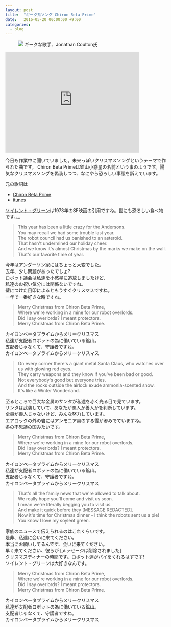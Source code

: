 ```yaml
---
layout: post
title:  "ギーク系ソング Chiron Beta Prime"
date:   2016-05-20 00:00:00 +9:00
categories:
  - blog
---
```


<figure>
<img src="http://songs.jonathancoulton.com/photos/hi-res/DESK.jpg"/>
<caption>ギークな歌手、Jonathan Coulton氏</caption>
</figure>

<iframe width="420" height="315" src="https://www.youtube.com/embed/B3DyxaCYlfg" frameborder="0" allowfullscreen></iframe>

今日も作業中に聞いていました。未来っぽいクリスマスソングというテーマで作られた曲です。
Chiron Beta Primeは鉱山小惑星の名前という事のようです。陽気なクリスマスソングを偽装しつつ、なにやら恐ろしい事態を訴えています。

元の歌詞は

- [Chiron Beta Prime](http://www.jonathancoulton.com/wiki/Chiron_Beta_Prime/Lyrics)
- [itunes](https://itunes.apple.com/jp/album/joco-looks-back/id320729997)

[ソイレント・グリーン](https://ja.wikipedia.org/wiki/%E3%82%BD%E3%82%A4%E3%83%AC%E3%83%B3%E3%83%88%E3%83%BB%E3%82%B0%E3%83%AA%E3%83%BC%E3%83%B3)は1973年のSF映画の引用ですね。世にも恐ろしい食べ物です。。。

<blockquote>
This year has been a little crazy for the Andersons.<br/>
You may recall we had some trouble last year.<br/>
The robot council had us banished to an asteroid.<br/>
That hasn't undermined our holiday cheer.<br/>
And we know it's almost Christmas by the marks we make on the wall.<br/>
That's our favorite time of year.
</blockquote>
<p>
今年はアンダーソン家にはちょっと大変でした。<br/>
去年、少し問題があったでしょ?<br/>
ロボット議会は私達を小惑星に追放しましたけど、<br/>
私達のお祝い気分には関係ないですね。<br/>
壁につけた目印によるともうすぐクリスマスですね。<br/>
一年で一番好きな時ですね。<br/>
</p>
<blockquote>
Merry Christmas from Chiron Beta Prime,<br/>
Where we're working in a mine for our robot overlords.<br/>
Did I say overlords? I meant protectors.<br/>
Merry Christmas from Chiron Beta Prime.
</blockquote>
<p>
カイロンベータプライムからメリークリスマス<br/>
私達が支配者ロボットの為に働いている鉱山。<br/>
支配者じゃなくて、守護者ですね。<br/>
カイロンベータプライムからメリークリスマス
</p>

<blockquote>
On every corner there's a giant metal Santa Claus, who watches over us with glowing red eyes.<br/>
They carry weapons and they know if you've been bad or good.<br/>
Not everybody's good but everyone tries.<br/>
And the rocks outside the airlock exude ammonia-scented snow.<br/>
It's like a Winter Wonderland.
</blockquote>
<p>
至るところで巨大な金属のサンタが私達を赤く光る目で見ています。<br/>
サンタは武装していて、あなたが悪人か善人かを判断しています。<br/>
全員が善人じゃないけど、みんな努力しています。<br/>
エアロックの外の岩にはアンモニア臭のする雪が滲みでていますね。<br/>
冬の不思議の国みたいです。<br/>
</p>

<blockquote>
Merry Christmas from Chiron Beta Prime,<br/>
Where we're working in a mine for our robot overlords.<br/>
Did I say overlords? I meant protectors.<br/>
Merry Christmas from Chiron Beta Prime.
</blockquote>
<p>
カイロンベータプライムからメリークリスマス<br/>
私達が支配者ロボットの為に働いている鉱山。<br/>
支配者じゃなくて、守護者ですね。<br/>
カイロンベータプライムからメリークリスマス
</p>

<blockquote>
That's all the family news that we're allowed to talk about.<br/>
We really hope you'll come and visit us soon.<br/>
I mean we're literally begging you to visit us.<br/>
And make it quick before they [MESSAGE REDACTED].<br/>
Now it's time for Christmas dinner - I think the robots sent us a pie!<br/>
You know I love my soylent green.
</blockquote>
<p>
家族のニュースで伝えられるのはこれくらいです。<br/>
是非、私達に会いに来てください。<br/>
本当にお願いしてるんです、会いに来てください。<br/>
早く来てください、彼らが [メッセージは削除されました]<br/>
クリスマスディナーの時間です。ロボット達がパイをくれるはずです!<br/>
ソイレント・グリーンは大好きなんです。<br/>
</p>

<blockquote>
Merry Christmas from Chiron Beta Prime,<br/>
Where we're working in a mine for our robot overlords.<br/>
Did I say overlords? I meant protectors.<br/>
Merry Christmas from Chiron Beta Prime.
</blockquote>
<p>
カイロンベータプライムからメリークリスマス<br/>
私達が支配者ロボットの為に働いている鉱山。<br/>
支配者じゃなくて、守護者ですね。<br/>
カイロンベータプライムからメリークリスマス
</p>
